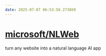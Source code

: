 ```yaml
---
date: 2025-07-07 06:53:58.273869
---
```


# [microsoft/NLWeb](https://github.com/microsoft/NLWeb)

turn any website into a natural language AI app